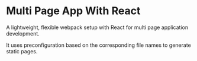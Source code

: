 # Multi Page App With React

A lightweight, flexible webpack setup with React for multi page application development. 

It uses preconfiguration based on the corresponding file names to generate static pages.
